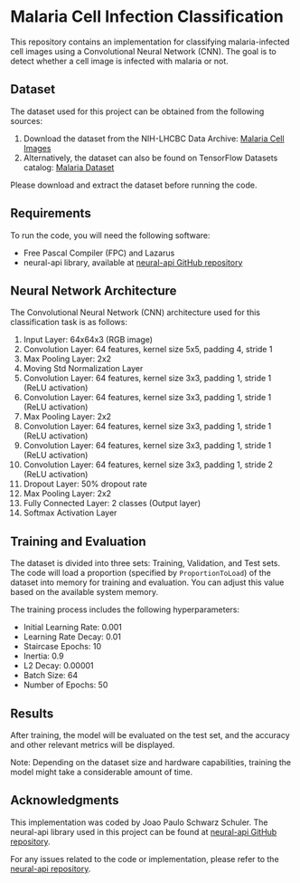 # Malaria Cell Infection Classification

This repository contains an implementation for classifying malaria-infected cell images using a Convolutional Neural Network (CNN). The goal is to detect whether a cell image is infected with malaria or not.

## Dataset

The dataset used for this project can be obtained from the following sources:

1. Download the dataset from the NIH-LHCBC Data Archive: [Malaria Cell Images](https://data.lhncbc.nlm.nih.gov/public/Malaria/cell_images.zip)
2. Alternatively, the dataset can also be found on TensorFlow Datasets catalog: [Malaria Dataset](https://www.tensorflow.org/datasets/catalog/malaria)

Please download and extract the dataset before running the code.

## Requirements

To run the code, you will need the following software:

- Free Pascal Compiler (FPC) and Lazarus
- neural-api library, available at [neural-api GitHub repository](https://github.com/joaopauloschuler/neural-api)

## Neural Network Architecture

The Convolutional Neural Network (CNN) architecture used for this classification task is as follows:

1. Input Layer: 64x64x3 (RGB image)
2. Convolution Layer: 64 features, kernel size 5x5, padding 4, stride 1
3. Max Pooling Layer: 2x2
4. Moving Std Normalization Layer
5. Convolution Layer: 64 features, kernel size 3x3, padding 1, stride 1 (ReLU activation)
6. Convolution Layer: 64 features, kernel size 3x3, padding 1, stride 1 (ReLU activation)
7. Max Pooling Layer: 2x2
8. Convolution Layer: 64 features, kernel size 3x3, padding 1, stride 1 (ReLU activation)
9. Convolution Layer: 64 features, kernel size 3x3, padding 1, stride 1 (ReLU activation)
10. Convolution Layer: 64 features, kernel size 3x3, padding 1, stride 2 (ReLU activation)
11. Dropout Layer: 50% dropout rate
12. Max Pooling Layer: 2x2
13. Fully Connected Layer: 2 classes (Output layer)
14. Softmax Activation Layer

## Training and Evaluation

The dataset is divided into three sets: Training, Validation, and Test sets. The code will load a proportion (specified by `ProportionToLoad`) of the dataset into memory for training and evaluation. You can adjust this value based on the available system memory.

The training process includes the following hyperparameters:

- Initial Learning Rate: 0.001
- Learning Rate Decay: 0.01
- Staircase Epochs: 10
- Inertia: 0.9
- L2 Decay: 0.00001
- Batch Size: 64
- Number of Epochs: 50

## Results

After training, the model will be evaluated on the test set, and the accuracy and other relevant metrics will be displayed.

Note: Depending on the dataset size and hardware capabilities, training the model might take a considerable amount of time.

## Acknowledgments

This implementation was coded by Joao Paulo Schwarz Schuler. The neural-api library used in this project can be found at [neural-api GitHub repository](https://github.com/joaopauloschuler/neural-api).

For any issues related to the code or implementation, please refer to the [neural-api repository](https://github.com/joaopauloschuler/neural-api).
